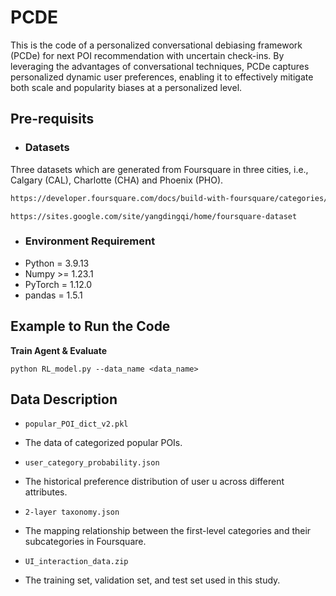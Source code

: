 # PCDE
This is the code of a personalized conversational debiasing framework (PCDe) for next POI recommendation with uncertain check-ins. By leveraging the advantages of conversational techniques, PCDe captures personalized dynamic user preferences, enabling it to effectively mitigate both scale and popularity biases at a personalized level.


## Pre-requisits



* ### Datasets
Three datasets which are generated from Foursquare in three cities, i.e., Calgary (CAL), Charlotte (CHA) and Phoenix (PHO).
```bash
https://developer.foursquare.com/docs/build-with-foursquare/categories/
```
```
https://sites.google.com/site/yangdingqi/home/foursquare-dataset
```

* ###  Environment Requirement
* Python = 3.9.13
* Numpy >= 1.23.1
* PyTorch = 1.12.0
* pandas = 1.5.1


## Example to Run the Code

**Train Agent & Evaluate**
```
python RL_model.py --data_name <data_name> 
```

## Data Description
* `popular_POI_dict_v2.pkl`
* The data of categorized popular POIs.

* `user_category_probability.json`
* The historical preference distribution of user u across different attributes.

* `2-layer taxonomy.json`
* The mapping relationship between the first-level categories and their subcategories in Foursquare.

* `UI_interaction_data.zip`
* The training set, validation set, and test set used in this study.

    
